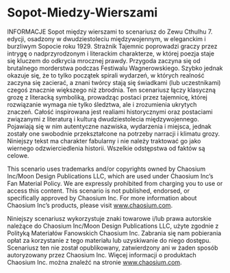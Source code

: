 # Sopot-Miedzy-Wierszami
INFORMACJE
Sopot między wierszami to scenariusz do Zewu Cthulhu 7. edycji, osadzony
w dwudziestoleciu międzywojennym, w eleganckim i burzliwym Sopocie
roku 1929. Strażnik Tajemnic poprowadzi graczy przez intrygę o nadprzyrodzonym
i literackim charakterze, w której poezja staje się kluczem do odkrycia
mrocznej prawdy.
Przygoda zaczyna się od brutalnego morderstwa podczas Festiwalu Wagnerowskiego.
Szybko jednak okazuje się, że to tylko początek spirali wydarzeń,
w których realność zaczyna się zacierać, a znani twórcy stają się świadkami
(lub uczestnikami) czegoś znacznie większego niż zbrodnia.
Ten scenariusz łączy klasyczną grozę z literacką symboliką, prowadząc postaci
przez tajemnicę, której rozwiązanie wymaga nie tylko śledztwa, ale i zrozumienia
ukrytych znaczeń.
Całość inspirowana jest realiami historycznymi oraz postaciami związanymi
z literaturą i kulturą dwudziestolecia międzywojennego. Pojawiają się w nim
autentyczne nazwiska, wydarzenia i miejsca, jednak zostały one swobodnie
przekształcone na potrzeby narracji i klimatu grozy.
Niniejszy tekst ma charakter fabularny i nie należy traktować go jako wiernego
odzwierciedlenia historii. Wszelkie odstępstwa od faktów są celowe.

This scenario uses trademarks and/or copyrights owned by Chaosium Inc/Moon
Design Publications LLC, which are used under Chaosium Inc’s Fan Material Policy.
We are expressly prohibited from charging you to use or access this content. This
scenario is not published, endorsed, or specifically approved by Chaosium Inc. For
more information about Chaosium Inc’s products, please visit www.chaosium.com.

Niniejszy scenariusz wykorzystuje znaki towarowe i/lub prawa autorskie należące
do Chaosium Inc/Moon Design Publications LLC, użyte zgodnie z Polityką
Materiałów Fanowskich Chaosium Inc. Zabrania się nam pobierania opłat za
korzystanie z tego materiału lub uzyskiwanie do niego dostępu. Scenariusz ten
nie został opublikowany, zatwierdzony ani w żaden sposób autoryzowany przez
Chaosium Inc. Więcej informacji o produktach Chaosium Inc. można znaleźć na
stronie www.chaosium.com.
